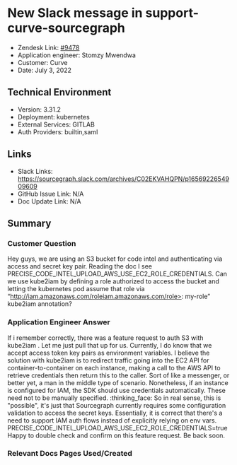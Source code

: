 
# New Slack message in support-curve-sourcegraph <!-- Ticket Title  Hint: include keywords to make it searchable -->

- Zendesk Link: [#9478](https://sourcegraph.zendesk.com/agent/tickets/9478)
- Application engineer: Stomzy Mwendwa
- Customer: Curve <!-- Redact if this contains personally identifying information -->
- Date: July 3, 2022

<!-- Data populated from integration, speak to Ben Gordon or Michael Bali if not working -->
<!-- During Internal team trial, fill missing data manually (we are waiting for all data to sync) -->

## Technical Environment
- Version: 3.31.2​
- Deployment: kubernetes
- External Services: GITLAB
- Auth Providers: builtin,saml


## Links
<!-- Data for application engineer manual entry -->
- Slack Links: https://sourcegraph.slack.com/archives/C02EKVAHQPN/p1656922654909609 
- GitHub Issue Link: N/A
- Doc Update Link: N/A

## Summary
### Customer Question
Hey guys, we are using an S3 bucket for code intel and authenticating via access and secret key pair. Reading the doc I see PRECISE_CODE_INTEL_UPLOAD_AWS_USE_EC2_ROLE_CREDENTIALS. Can we use kube2iam by defining a role authorized to access the bucket and letting the kubernetes pod assume that role via “http://iam.amazonaws.com/roleiam.amazonaws.com/role>: my-role” kube2iam annotation?
### Application Engineer Answer
If i remember correctly, there was a feature request to auth S3 with kube2iam . Let me just pull that up for us.
Currently, I do know that we accept access token key pairs as environment variables.
I believe the solution with kube2iam is to redirect traffic going into the EC2 API for container-to-container on each instance, making a call to the AWS API to retrieve credentials then return this to the caller. Sort of like a messenger, or better yet, a man in the middle type of scenario.
Nonetheless, if an instance is configured for IAM, the SDK should use credentials automatically. These need not to be manually specified. :thinking_face:
So in real sense, this is "possible", it's just that Sourcegraph currently requires some configuration validation to access the secret keys.
Essentially, it is correct that there's a need to support IAM auth flows instead of explicitly relying on env vars.
PRECISE_CODE_INTEL_UPLOAD_AWS_USE_EC2_ROLE_CREDENTIALS=true
Happy to double check and confirm on this feature request. Be back soon.
### Relevant Docs Pages Used/Created

<!-- Once complete, upload a copy to https://github.com/sourcegraph/support-tools-internal/tree/main/resolved-tickets as a .md file -->
<!-- Name the file 9478.md -->
